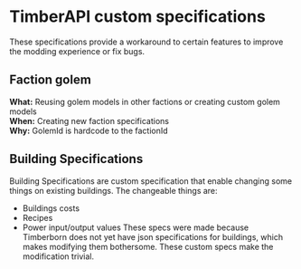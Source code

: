 # TimberAPI custom specifications

These specifications provide a workaround to certain features to improve the modding experience or fix bugs.

## Faction golem

**What:** Reusing golem models in other factions or creating custom golem models  
**When:** Creating new faction specifications  
**Why:** GolemId is hardcode to the factionId

## Building Specifications

Building Specifications are custom specification that enable changing some things on existing buildings.
The changeable things are:

* Buildings costs
* Recipes
* Power input/output values
  These specs were made because Timberborn does not yet have json specifications for buildings, which makes
  modifying them bothersome. These custom specs make the modification trivial.